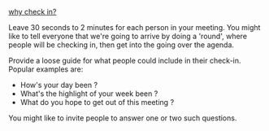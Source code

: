[why check in?]()

Leave 30 seconds to 2 minutes for each person in your meeting. 
You might like to tell everyone that we're going to arrive by doing a 'round', where people will be checking in, then get into the going over the agenda.

Provide a loose guide for what people could include in their check-in. Popular examples are: 

- How's your day been ? 
- What's the highlight of your week been ? 
- What do you hope to get out of this meeting ? 

You might like to invite people to answer one or two such questions.
